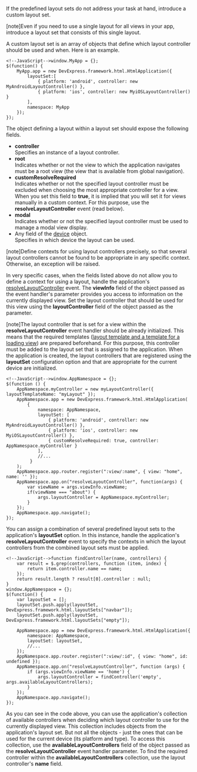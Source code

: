 If the predefined layout sets do not address your task at hand, introduce a custom layout set.

[note]Even if you need to use a single layout for all views in your app, introduce a layout set that consists of this single layout.

A custom layout set is an array of objects that define which layout controller should be used and when. Here is an example.

    <!--JavaScript-->window.MyApp = {};
	$(function() {
		MyApp.app = new DevExpress.framework.html.HtmlApplication({
			layoutSet:[
				{ platform: 'android', controller: new MyAndroidLayoutController() },
				{ platform: 'ios', controller: new MyiOSLayoutController() }
			],
			namespace: MyApp
		});
	});

The object defining a layout within a layout set should expose the following fields.

- **controller**  
	Specifies an instance of a layout controller.
- **root**  
	Indicates whether or not the view to which the application navigates must be a root view (the view that is available from global navigation).
- **customResolveRequired**  
	Indicates whether or not the specified layout controller must be excluded when choosing the most appropriate controller for a view. When you set this field to **true**, it is implied that you will set it for views manually in a custom context. For this purpose, use the **resolveLayoutController** event (read below).
- **modal**  
	Indicates whether or not the specified layout controller must be used to manage a modal view display.
- Any field of the [device](/api-reference/50%20Common/Object%20Structures/device '/Documentation/ApiReference/Common/Object_Structures/device/') object.  
	Specifies in which device the layout can be used.

[note]Define contexts for using layout controllers precisely, so that several layout controllers cannot be found to be appropriate in any specific context. Otherwise, an exception will be raised.

In very specific cases, when the fields listed above do not allow you to define a context for using a layout, handle the application's [resolveLayoutController](/api-reference/40%20SPA%20Framework/HtmlApplication/4%20Events/resolveLayoutController.md '/Documentation/ApiReference/SPA_Framework/HtmlApplication/Events/#resolveLayoutController') event. The **viewInfo** field of the object passed as the event handler's parameter provides you access to information on the currently displayed view. Set the layout controller that should be used for this view using the **layoutController** field of the object passed as the parameter.

[note]The layout controller that is set for a view within the **resolveLayoutController** event handler should be already initialized. This means that the required templates ([layout template and a template for a loading view](/Documentation/Guide/SPA_Framework/Views_and_Layouts/#GetViewInfo)) are prepared beforehand. For this purpose, this controller must be added to the layout set that is assigned to the application. When the application is created, the layout controllers that are registered using the **layoutSet** configuration option and that are appropriate for the current device are initialized. 

	<!--JavaScript-->window.AppNamespace = {};
    $(function () {
		AppNamespace.myController = new myLayoutController({ layoutTemplateName: "myLayout" });     
        AppNamespace.app = new DevExpress.framework.html.HtmlApplication(
            {
                namespace: AppNamespace,
                layoutSet: [
					{ platform: 'android', controller: new MyAndroidLayoutController() },
					{ platform: 'ios', controller: new MyiOSLayoutController() },
					{ customResolveRequired: true, controller: AppNamespace.myController }
				],
				//...
             }
        );
        AppNamespace.app.router.register(":view/:name", { view: "home", name: '' });
		AppNamespace.app.on("resolveLayoutController", function(args) {
			var viewName = args.viewInfo.viewName;
			if(viewName === "about") {
				args.layoutController = AppNamespace.myController;
			}
		});
        AppNamespace.app.navigate();
    });

You can assign a combination of several predefined layout sets to the application's **layoutSet** option. In this instance, handle the application's **resolveLayoutController** event to specify the contexts in which the layout controllers from the combined layout sets must be applied.

	<!--JavaScript-->function findController(name, controllers) {
		var result = $.grep(controllers, function (item, index) {
			return item.controller.name == name;
		});
		return result.length ? result[0].controller : null;
	}
	window.AppNamespace = {};
	$(function() {
		var layoutSet = [];
		layoutSet.push.apply(layoutSet, DevExpress.framework.html.layoutSets["navbar"]);
		layoutSet.push.apply(layoutSet, DevExpress.framework.html.layoutSets["empty"]);

		AppNamespace.app = new DevExpress.framework.html.HtmlApplication({
			namespace: AppNamespace,
			layoutSet: layoutSet,
			//...
		});
		AppNamespace.app.router.register(":view/:id", { view: "home", id: undefined });
		AppNamespace.app.on("resolveLayoutController", function (args) {
			if (args.viewInfo.viewName == 'home') {
				args.layoutController = findController('empty', args.availableLayoutControllers);
			}
		});
		AppNamespace.app.navigate();
	});

As you can see in the code above, you can use the application's collection of available controllers when deciding which layout controller to use for the currently displayed view. This collection includes objects from the application's layout set. But not all the objects - just the ones that can be used for the current device (its platform and type). To access this collection, use the **availableLayoutControllers** field of the object passed as the **resolveLayoutController** event handler parameter. To find the required controller within the **availableLayoutControllers** collection, use the layout controller's **name** field.